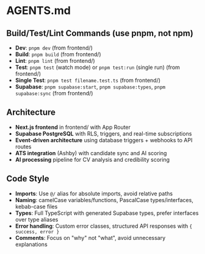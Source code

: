 # AGENTS.md

## Build/Test/Lint Commands (use pnpm, not npm)
- **Dev**: `pnpm dev` (from frontend/)
- **Build**: `pnpm build` (from frontend/)
- **Lint**: `pnpm lint` (from frontend/)
- **Test**: `pnpm test` (watch mode) or `pnpm test:run` (single run) (from frontend/)
- **Single Test**: `pnpm test filename.test.ts` (from frontend/)
- **Supabase**: `pnpm supabase:start`, `pnpm supabase:types`, `pnpm supabase:sync` (from frontend/)

## Architecture
- **Next.js frontend** in frontend/ with App Router
- **Supabase PostgreSQL** with RLS, triggers, and real-time subscriptions
- **Event-driven architecture** using database triggers + webhooks to API routes
- **ATS integration** (Ashby) with candidate sync and AI scoring
- **AI processing** pipeline for CV analysis and credibility scoring

## Code Style
- **Imports**: Use `@/` alias for absolute imports, avoid relative paths
- **Naming**: camelCase variables/functions, PascalCase types/interfaces, kebab-case files
- **Types**: Full TypeScript with generated Supabase types, prefer interfaces over type aliases
- **Error handling**: Custom error classes, structured API responses with `{ success, error }`
- **Comments**: Focus on "why" not "what", avoid unnecessary explanations
